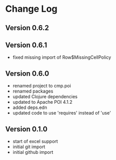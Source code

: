 Change Log
==========

Version 0.6.2
-------------


Version 0.6.1
-------------
* fixed missing import of Row$MissingCellPolicy

Version 0.6.0
-------------
* renamed project to cmp.poi
* renamed packages
* updated Clojure dependencies
* updated to Apache POI 4.1.2
* added deps.edn
* updated code to use 'requires' instead of 'use'

Version 0.1.0
-------------
* start of excel support
* initial git import
* initial github import
